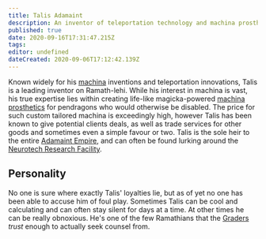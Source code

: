 ```yaml
---
title: Talis Adamaint
description: An inventor of teleportation technology and machina prosthetics.
published: true
date: 2020-09-16T17:31:47.215Z
tags: 
editor: undefined
dateCreated: 2020-09-06T17:12:42.139Z
---
```


Known widely for his [machina](/machina "wikilink") inventions and teleportation innovations, Talis is a leading inventor on Ramath-lehi. While his interest in machina is vast, his true expertise lies within creating life-like magicka-powered [machina prosthetics](/machina-prosthetics "wikilink") for pendragons who would otherwise be disabled. The price for such custom tailored machina is exceedingly high, however Talis has been known to give potential clients deals, as well as trade services for other goods and sometimes even a simple favour or two. Talis is the sole heir to the entire [Adamaint Empire](/adamaint-empire "wikilink"), and can often be found lurking around the [Neurotech Research Facility](/neurotech-research-facility "wikilink").

## Personality

No one is sure where exactly Talis' loyalties lie, but as of yet no one has been able to accuse him of foul play. Sometimes Talis can be cool and calculating and can often stay silent for days at a time. At other times he can be really obnoxious. He's one of the few Ramathians that the [Graders](/genealogy/grader) *trust* enough to actually seek counsel from.